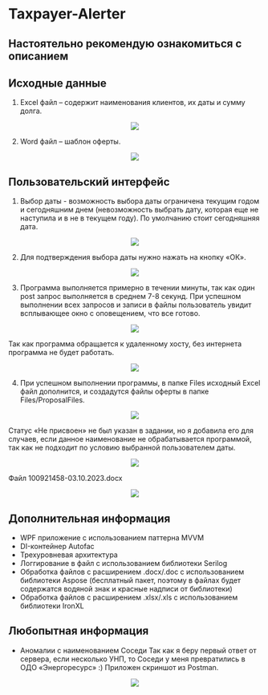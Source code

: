 # Taxpayer-Alerter
## Настоятельно рекомендую ознакомиться с описанием
 
## Исходные данные

1.	Excel файл – содержит наименования клиентов, их даты и сумму долга.

<p align="center">
  <img src="https://github.com/nikasuschinskaya/Taxpayer-Alerter/assets/92970744/baa5fe11-2bcb-469c-96de-2a65143175e9">
</p>

2.	Word файл – шаблон оферты.

<p align="center">
  <img src="https://github.com/nikasuschinskaya/Taxpayer-Alerter/assets/92970744/afa2b84b-ae6b-402f-a507-a462a71b3b72">
</p>

## Пользовательский интерфейс

1. Выбор даты - возможность выбора даты ограничена текущим годом и сегодняшним днем (невозможность выбрать дату, которая еще не наступила и в не в текущем году). По умолчанию стоит сегодняшняя дата.

<p align="center">
  <img src="https://github.com/nikasuschinskaya/Taxpayer-Alerter/assets/92970744/0f53130f-a98d-4bb0-b6af-e9b3828fbe3c">
</p>

2.	Для подтверждения выбора даты нужно нажать на кнопку «ОК».

<p align="center">
  <img src="https://github.com/nikasuschinskaya/Taxpayer-Alerter/assets/92970744/d5b0a314-b46b-4043-97af-e15d75b9585d">
</p>

3.	Программа выполняется примерно в течении минуты, так как один post запрос выполняется в среднем 7-8 секунд. При успешном выполнении всех запросов и записи в файлы пользователь увидит всплывающее окно с оповещением, что все готово.

<p align="center">
  <img src="https://github.com/nikasuschinskaya/Taxpayer-Alerter/assets/92970744/3199534b-59b5-419d-a309-e635f30ec188">
</p>

Так как программа обращается к удаленному хосту, без интернета программа не будет работать.

<p align="center">
  <img src="https://github.com/nikasuschinskaya/Taxpayer-Alerter/assets/92970744/43b64d44-0745-4539-91e1-bcbb86fc370e">
</p>

4.	При успешном выполнении программы, в папке Files исходный Excel файл дополнится, и создадутся файлы оферты в папке Files/ProposalFiles. 

<p align="center">
  <img src="https://github.com/nikasuschinskaya/Taxpayer-Alerter/assets/92970744/c4543c5c-57a1-48ed-8d10-aac44800b2c5">
</p>

Статус «Не присвоен» не был указан в задании, но я добавила его для случаев, если данное наименование не обрабатывается программой, так как не подходит по условию выбранной пользователем даты.

<p align="center">
  <img src="https://github.com/nikasuschinskaya/Taxpayer-Alerter/assets/92970744/67ea46d3-5771-4318-a17c-049a7e340368">
</p>

Файл 100921458-03.10.2023.docx

<p align="center">
  <img src="https://github.com/nikasuschinskaya/Taxpayer-Alerter/assets/92970744/f46bf555-4c07-4236-abef-8c93310f0285">
</p>

## Дополнительная информация

- WPF приложение с использованием паттерна MVVM
- DI-контейнер Autofac
- Трехуровневая архитектура 
- Логгирование в файл с использованием библиотеки Serilog
- Обработка файлов с расширением .docx/.doc с использованием библиотеки Aspose (бесплатный пакет, поэтому в файлах будет содержатся водяной знак и красные надписи от библиотеки)
- Обработка файлов с расширением .xlsx/.xls с использованием библиотеки IronXL

## Любопытная информация

- Аномалии с наименованием Соседи
Так как я беру первый ответ от сервера, если несколько УНП, то Соседи у меня превратились в ОДО «Энергоресурс» :)
Приложен скриншот из Postman.

<p align="center">
  <img src="https://github.com/nikasuschinskaya/Taxpayer-Alerter/assets/92970744/2774d349-686a-4b60-888b-e351edcfd454">
</p>
